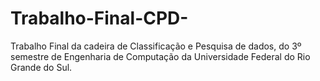 # Trabalho-Final-CPD-
Trabalho Final da cadeira de Classificação e Pesquisa de dados, do 3º  semestre de Engenharia de Computação da Universidade Federal do Rio Grande do Sul. 

